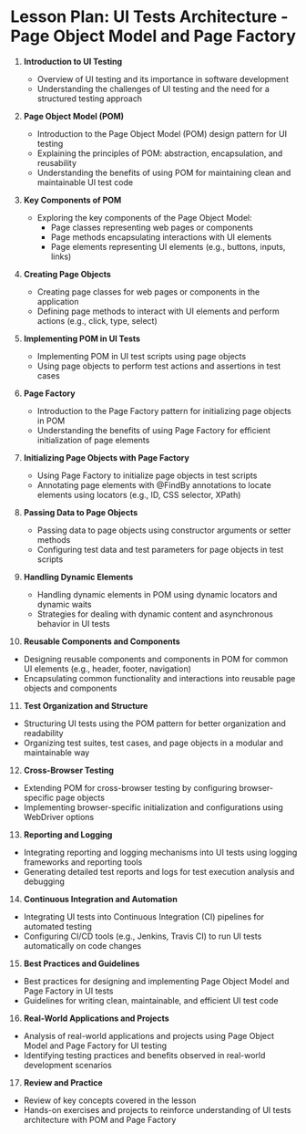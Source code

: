 # Lesson Plan: UI Tests Architecture - Page Object Model and Page Factory

1. **Introduction to UI Testing**
   - Overview of UI testing and its importance in software development
   - Understanding the challenges of UI testing and the need for a structured testing approach

2. **Page Object Model (POM)**
   - Introduction to the Page Object Model (POM) design pattern for UI testing
   - Explaining the principles of POM: abstraction, encapsulation, and reusability
   - Understanding the benefits of using POM for maintaining clean and maintainable UI test code

3. **Key Components of POM**
   - Exploring the key components of the Page Object Model:
      - Page classes representing web pages or components
      - Page methods encapsulating interactions with UI elements
      - Page elements representing UI elements (e.g., buttons, inputs, links)

4. **Creating Page Objects**
   - Creating page classes for web pages or components in the application
   - Defining page methods to interact with UI elements and perform actions (e.g., click, type, select)

5. **Implementing POM in UI Tests**
   - Implementing POM in UI test scripts using page objects
   - Using page objects to perform test actions and assertions in test cases

6. **Page Factory**
   - Introduction to the Page Factory pattern for initializing page objects in POM
   - Understanding the benefits of using Page Factory for efficient initialization of page elements

7. **Initializing Page Objects with Page Factory**
   - Using Page Factory to initialize page objects in test scripts
   - Annotating page elements with @FindBy annotations to locate elements using locators (e.g., ID, CSS selector, XPath)

8. **Passing Data to Page Objects**
   - Passing data to page objects using constructor arguments or setter methods
   - Configuring test data and test parameters for page objects in test scripts

9. **Handling Dynamic Elements**
   - Handling dynamic elements in POM using dynamic locators and dynamic waits
   - Strategies for dealing with dynamic content and asynchronous behavior in UI tests

10. **Reusable Components and Components**
   - Designing reusable components and components in POM for common UI elements (e.g., header, footer, navigation)
   - Encapsulating common functionality and interactions into reusable page objects and components

11. **Test Organization and Structure**
   - Structuring UI tests using the POM pattern for better organization and readability
   - Organizing test suites, test cases, and page objects in a modular and maintainable way

12. **Cross-Browser Testing**
   - Extending POM for cross-browser testing by configuring browser-specific page objects
   - Implementing browser-specific initialization and configurations using WebDriver options

13. **Reporting and Logging**
   - Integrating reporting and logging mechanisms into UI tests using logging frameworks and reporting tools
   - Generating detailed test reports and logs for test execution analysis and debugging

14. **Continuous Integration and Automation**
   - Integrating UI tests into Continuous Integration (CI) pipelines for automated testing
   - Configuring CI/CD tools (e.g., Jenkins, Travis CI) to run UI tests automatically on code changes

15. **Best Practices and Guidelines**
   - Best practices for designing and implementing Page Object Model and Page Factory in UI tests
   - Guidelines for writing clean, maintainable, and efficient UI test code

16. **Real-World Applications and Projects**
   - Analysis of real-world applications and projects using Page Object Model and Page Factory for UI testing
   - Identifying testing practices and benefits observed in real-world development scenarios

17. **Review and Practice**
   - Review of key concepts covered in the lesson
   - Hands-on exercises and projects to reinforce understanding of UI tests architecture with POM and Page Factory
